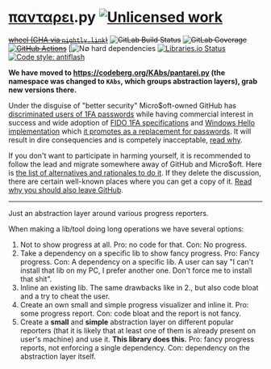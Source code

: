 [πανταρει](https://en.wikipedia.org/wiki/Heraclitus#Panta_rhei,_%22everything_flows%22).py [![Unlicensed work](https://raw.githubusercontent.com/unlicense/unlicense.org/master/static/favicon.png)](https://unlicense.org/)
===========
~~[wheel (GHA via `nightly.link`)](https://nightly.link/KOLANICH-libs/pantarei.py/workflows/CI/master/urm-0.CI-py3-none-any.whl)~~
~~![GitLab Build Status](https://gitlab.com/KOLANICH/pantarei.py/badges/master/pipeline.svg)~~
~~![GitLab Coverage](https://gitlab.com/KOLANICH/pantarei.py/badges/master/coverage.svg)~~
~~[![GitHub Actions](https://github.com/KOLANICH-libs/pantarei.py/workflows/CI/badge.svg)](https://github.com/KOLANICH-libs/pantarei.py/actions)~~
[![N∅ hard dependencies](https://shields.io/badge/-N∅_Ъ_deps!-0F0)
[![Libraries.io Status](https://img.shields.io/librariesio/github/KOLANICH-libs/pantarei.py.svg)](https://libraries.io/github/KOLANICH/pantarei.py)
[![Code style: antiflash](https://img.shields.io/badge/code%20style-antiflash-FFF.svg)](https://codeberg.org/KOLANICH-tools/antiflash.py)

**We have moved to https://codeberg.org/KAbs/pantarei.py (the namespace was changed to `KAbs`, which groups abstraction layers), grab new versions there.**

Under the disguise of "better security" Micro$oft-owned GitHub has [discriminated users of 1FA passwords](https://github.blog/2023-03-09-raising-the-bar-for-software-security-github-2fa-begins-march-13/) while having commercial interest in success and wide adoption of [FIDO 1FA specifications](https://fidoalliance.org/specifications/download/) and [Windows Hello implementation](https://support.microsoft.com/en-us/windows/passkeys-in-windows-301c8944-5ea2-452b-9886-97e4d2ef4422) which [it promotes as a replacement for passwords](https://github.blog/2023-07-12-introducing-passwordless-authentication-on-github-com/). It will result in dire consequencies and is competely inacceptable, [read why](https://codeberg.org/KOLANICH/Fuck-GuanTEEnomo).

If you don't want to participate in harming yourself, it is recommended to follow the lead and migrate somewhere away of GitHub and Micro$oft. Here is [the list of alternatives and rationales to do it](https://github.com/orgs/community/discussions/49869). If they delete the discussion, there are certain well-known places where you can get a copy of it. [Read why you should also leave GitHub](https://codeberg.org/KOLANICH/Fuck-GuanTEEnomo).

---

Just an abstraction layer around various progress reporters.

When making a lib/tool doing long operations we have several options:

1. Not to show progress at all. Pro: no code for that. Con: No progress.
2. Take a dependency on a specific lib to show fancy progress. Pro: Fancy progress. Con: A dependency on a specific lib. A user can say "I can't install that lib on my PC, I prefer another one. Don't force me to install that shit".
3. Inline an existing lib. The same drawbacks like in 2., but also code bloat and a try to cheat the user.
4. Create an own small and simple progress visualizer and inline it. Pro: some progress report. Con: code bloat and the report is not fancy.
5. Create a **small** and **simple** abstraction layer on different popular reporters (that it is likely that at least one of them is already present on user's machine) and use it. **This library does this.** Pro: fancy progress reports, not enforcing a single dependency. Con: dependency on the abstraction layer itself.
